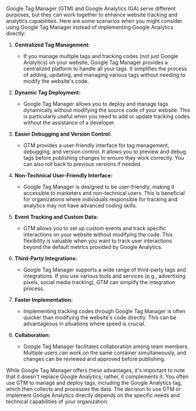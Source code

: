 Google Tag Manager (GTM) and Google Analytics (GA) serve different purposes, but they can work together to enhance website tracking and analytics capabilities. Here are some scenarios when you might consider using Google Tag Manager instead of implementing Google Analytics directly:

1. **Centralized Tag Management:**
   - If you manage multiple tags and tracking codes (not just Google Analytics) on your website, Google Tag Manager provides a centralized platform to handle all your tags. It simplifies the process of adding, updating, and managing various tags without needing to modify the website's code.

2. **Dynamic Tag Deployment:**
   - Google Tag Manager allows you to deploy and manage tags dynamically without modifying the source code of your website. This is particularly useful when you need to add or update tracking codes without the assistance of a developer.

3. **Easier Debugging and Version Control:**
   - GTM provides a user-friendly interface for tag management, debugging, and version control. It allows you to preview and debug tags before publishing changes to ensure they work correctly. You can also roll back to previous versions if needed.

4. **Non-Technical User-Friendly Interface:**
   - Google Tag Manager is designed to be user-friendly, making it accessible to marketers and non-technical users. This is beneficial for organizations where individuals responsible for tracking and analytics may not have advanced coding skills.

5. **Event Tracking and Custom Data:**
   - GTM allows you to set up custom events and track specific interactions on your website without modifying the code. This flexibility is valuable when you want to track user interactions beyond the default metrics provided by Google Analytics.

6. **Third-Party Integrations:**
   - Google Tag Manager supports a wide range of third-party tags and integrations. If you use various tools and services (e.g., advertising pixels, social media tracking), GTM can simplify the integration process.

7. **Faster Implementation:**
   - Implementing tracking codes through Google Tag Manager is often quicker than modifying the website's code directly. This can be advantageous in situations where speed is crucial.

8. **Collaboration:**
   - Google Tag Manager facilitates collaboration among team members. Multiple users can work on the same container simultaneously, and changes can be reviewed and approved before publishing.

While Google Tag Manager offers these advantages, it's important to note that it doesn't replace Google Analytics; rather, it complements it. You often use GTM to manage and deploy tags, including the Google Analytics tag, which then collects and processes the data. The decision to use GTM or implement Google Analytics directly depends on the specific needs and technical capabilities of your organization.
